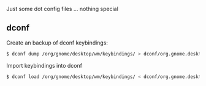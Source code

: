 Just some dot config files ... nothing special

## dconf
Create an backup of dconf keybindings:
```bash
$ dconf dump /org/gnome/desktop/wm/keybindings/ > dconf/org.gnome.desktop.wm.keybindings.backup
```
Import keybindings into dconf
```bash
$ dconf load /org/gnome/desktop/wm/keybindings/ < dconf/org.gnome.desktop.wm.keybindings.backup
```
